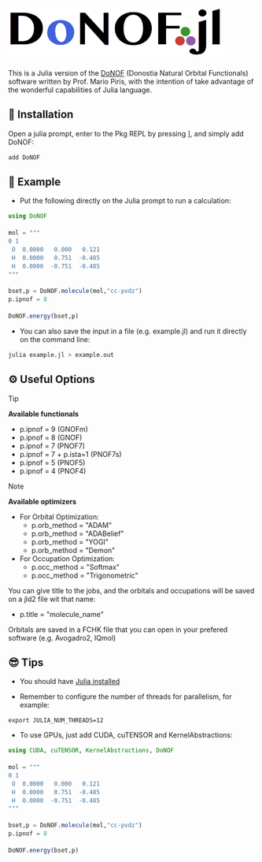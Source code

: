 # <img src="https://github.com/felipelewyee/DoNOF.jl/blob/master/DoNOFjl.png" height=100>

This is a Julia version of the [DoNOF](https://github.com/DoNOF/DoNOFsw/) (Donostia Natural Orbital Functionals) software written by Prof. Mario Piris, with the intention of take advantage of the wonderful capabilities of Julia language.

## 🌟 Installation

Open a julia prompt, enter to the Pkg REPL by pressing ], and simply add DoNOF:
~~~julia
add DoNOF
~~~

## 🎯 Example

- Put the following directly on the Julia prompt to run a calculation:
~~~julia
using DoNOF

mol = """
0 1
 O  0.0000   0.000   0.121
 H  0.0000   0.751  -0.485
 H  0.0000  -0.751  -0.485
"""

bset,p = DoNOF.molecule(mol,"cc-pvdz")
p.ipnof = 8

DoNOF.energy(bset,p)
~~~

- You can also save the input in a file (e.g. example.jl) and run it directly on the command line:
~~~bash
julia example.jl > example.out
~~~

## ⚙️ Useful Options

> [!TIP]
> **Available functionals**
> - p.ipnof = 9 (GNOFm)
> - p.ipnof = 8 (GNOF)
> - p.ipnof = 7 (PNOF7)
> - p.ipnof = 7 + p.ista=1 (PNOF7s)
> - p.ipnof = 5 (PNOF5)
> - p.ipnof = 4 (PNOF4)

> [!NOTE]
> **Available optimizers**
> - For Orbital Optimization:
>   - p.orb_method = "ADAM"
>   - p.orb_method = "ADABelief"
>   - p.orb_method = "YOGI"
>   - p.orb_method = "Demon"
> - For Occupation Optimization:
>   - p.occ_method = "Softmax"
>   - p.occ_method = "Trigonometric"

You can give title to the jobs, and the orbitals and occupations will be saved on a jld2 file wit that name:
- p.title = "molecule_name"

Orbitals are saved in a FCHK file that you can open in your prefered software (e.g. Avogadro2, IQmol)

## 😎 Tips

- You should have [Julia installed](https://julialang.org/downloads)

- Remember to configure the number of threads for parallelism, for example:
~~~
export JULIA_NUM_THREADS=12
~~~

- To use GPUs, just add CUDA, cuTENSOR and KernelAbstractions:
~~~julia
using CUDA, cuTENSOR, KernelAbstractions, DoNOF

mol = """
0 1
 O  0.0000   0.000   0.121
 H  0.0000   0.751  -0.485
 H  0.0000  -0.751  -0.485
"""

bset,p = DoNOF.molecule(mol,"cc-pvdz")
p.ipnof = 8

DoNOF.energy(bset,p)
~~~

